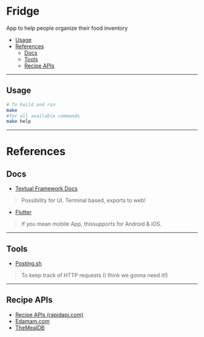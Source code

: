 # Fridge

App to help people organize their food inventory
<!-- mtoc-start -->

  * [Usage](#usage)
* [References](#references)
  * [Docs](#docs)
  * [Tools](#tools)
  * [Recipe APIs](#recipe-apis)

<!-- mtoc-end -->
___

## Usage

```sh
# To build and run
make
#for all available commands 
make help
```
---

# References

## Docs

- [Textual Framework Docs](https://textual.textualize.io/)
> Possibility for UI. Terminal based, exports to web!

- [Flutter](https://flutter.dev/)
> If you mean mobile App, thissupports for Android & iOS.

___

## Tools

- [Posting.sh](https://posting.sh/)
> To keep track of HTTP requests (I think we gonna need it!)

___

## Recipe APIs

- [Recipe APIs (rapidapi.com)](https://rapidapi.com/blog/recipe-apis/)
- [Edamam.com](https://developer.edamam.com/edamam-recipe-api)
- [TheMealDB](https://www.themealdb.com/api.php)

